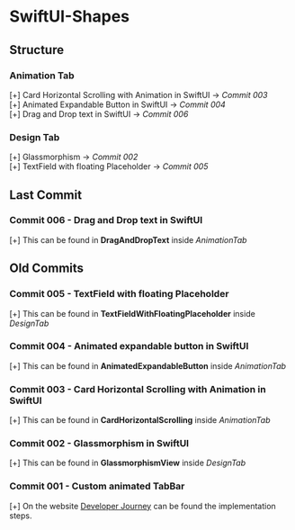 # SwiftUI-Shapes

## Structure

### Animation Tab

[+] Card Horizontal Scrolling with Animation in SwiftUI -> _Commit 003_ <br />
[+] Animated Expandable Button in SwiftUI -> _Commit 004_ <br />
[+] Drag and Drop text in SwiftUI -> _Commit 006_ <br />

### Design Tab

[+] Glassmorphism -> _Commit 002_ <br />
[+] TextField with floating Placeholder -> _Commit 005_ <br />

## Last Commit

### Commit 006 - Drag and Drop text in SwiftUI

[+] This can be found in **DragAndDropText** inside _AnimationTab_

## Old Commits

### Commit 005 - TextField with floating Placeholder

[+] This can be found in **TextFieldWithFloatingPlaceholder** inside _DesignTab_

### Commit 004 - Animated expandable button in SwiftUI

[+] This can be found in **AnimatedExpandableButton** inside _AnimationTab_

### Commit 003 - Card Horizontal Scrolling with Animation in SwiftUI

[+] This can be found in **CardHorizontalScrolling** inside _AnimationTab_

### Commit 002 - Glassmorphism in SwiftUI

[+] This can be found in **GlassmorphismView** inside _DesignTab_

### Commit 001 - Custom animated TabBar

[+] On the website [Developer Journey](https://www.creativecode.website/custom-animated-tabbar-in-swiftui/) can be found the implementation steps. <br />
